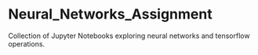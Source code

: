 # Neural_Networks_Assignment
Collection of Jupyter Notebooks exploring neural networks and tensorflow operations.
